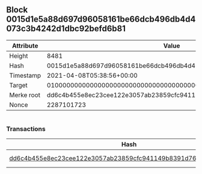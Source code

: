 ## Block 0015d1e5a88d697d96058161be66dcb496db4d4073c3b4242d1dbc92befd6b81

Attribute | Value
--- | ---
Height | 8481
Hash | 0015d1e5a88d697d96058161be66dcb496db4d4073c3b4242d1dbc92befd6b81
Timestamp | 2021-04-08T05:38:56+00:00
Target | 0100000000000000000000000000000000000000000000000000000000000000
Merke root | dd6c4b455e8ec23cee122e3057ab23859cfc941149b8391d765447258d5f672b
Nonce | 2287101723

```

```

### Transactions

Hash | Amount
--- | ---
[dd6c4b455e8ec23cee122e3057ab23859cfc941149b8391d765447258d5f672b](dd6c4b455e8ec23cee122e3057ab23859cfc941149b8391d765447258d5f672b.md) | 10.00000000 SKEPTI 
